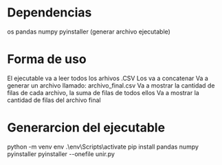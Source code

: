 # Dependencias
os
pandas
numpy
pyinstaller (generar archivo ejecutable)


# Forma de uso
El ejecutable va a leer todos los arhivos .CSV 
Los va a concatenar
Va a generar un archivo llamado: archivo_final.csv
Va a mostrar la cantidad de filas de cada archivo, la suma de filas de todos ellos 
Va a mostrar la cantidad de filas del archivo final


# Generarcion del ejecutable
python -m venv env
.\env\Scripts\activate
pip install pandas numpy pyinstaller
pyinstaller --onefile unir.py 